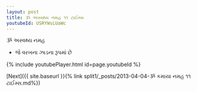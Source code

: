 ```yaml
---
layout: post
title: ૐ અસ્વથ્ય નમહ ૧૧ ટાઈમ્સ
youtubeId: USRYWsLUaWc
---
```

 
 
 ૐ અસ્વથ્ય નમહ  
 
 -  જે વરખના ઝાડના રૂપમાં છે 
 
  
 
  
 
 
 
 
 
 


{% include youtubePlayer.html id=page.youtubeId %}
 
[Next]({{ site.baseurl }}{% link  split1/_posts/2013-04-04-ૐ કમાયા નમહ ૧૧ ટાઈમ્સ.md%})
 
